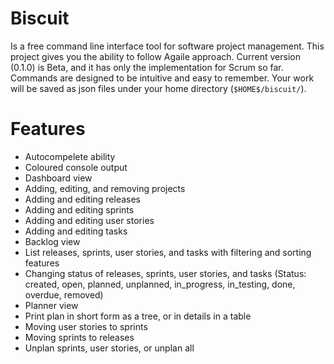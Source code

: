 # Biscuit
Is a free command line interface tool for software project management. This project gives you the ability to follow Agaile approach. Current version (0.1.0) is Beta, and it has only the implementation for Scrum so far. Commands are designed to be intuitive and easy to remember. Your work will be saved as json files under your home directory (`$HOME$/biscuit/`).


# Features
* Autocompelete ability
* Coloured console output
* Dashboard view
* Adding, editing, and removing projects
* Adding and editing releases
* Adding and editing sprints
* Adding and editing user stories
* Adding and editing tasks
* Backlog view
* List releases, sprints, user stories, and tasks with filtering and sorting features
* Changing status of releases, sprints, user stories, and tasks (Status: created, open, planned, unplanned, in_progress, in_testing, done, overdue, removed)
* Planner view
* Print plan in short form as a tree, or in details in a table
* Moving user stories to sprints
* Moving sprints to releases
* Unplan sprints, user stories, or unplan all



